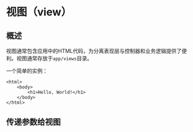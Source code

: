 # 视图（view）

## 概述

视图通常包含应用中的HTML代码，为分离表现层与控制器和业务逻辑提供了便利。视图通常存放于`app/views`目录。

一个简单的实例：

	<html>
    	<body>
        	<h1>Hello, World!</h1>
    	</body>
	</html>
	

## 传递参数给视图



